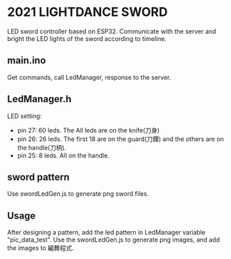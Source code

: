 # 2021 LIGHTDANCE SWORD
LED sword controller based on ESP32. Communicate with the server and bright the LED lights of the sword according to timeline.

## main.ino
Get commands, call LedManager, response to the server.

## LedManager.h
LED setting:
* pin 27: 60 leds. The All leds are on the knife(刀身)
* pin 26: 26 leds. The first 18 are on the guard(刀鐔) and the others are on the handle(刀柄).
* pin 25: 8 leds. All on the handle.

## sword pattern
Use swordLedGen.js to generate png sword files. 

## Usage
After designing a pattern, add the led pattern in LedManager variable "pic_data_test". Use the swordLedGen.js to generate png images, and add the images to 編舞程式.

